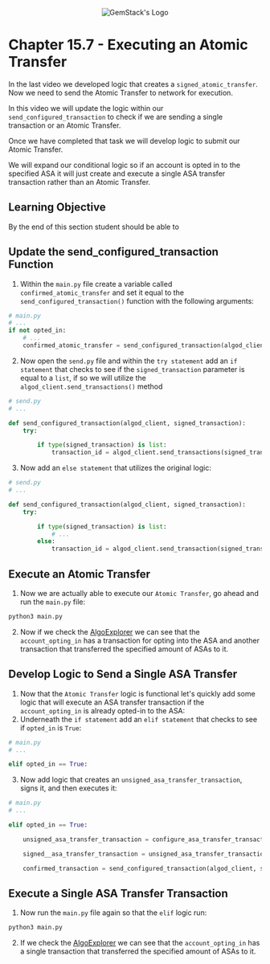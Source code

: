 <p align="center">
  <img
  src="https://camo.githubusercontent.com/e4ac909b3da508a9e5f8f5276359dd0d8a484a30dc58daf2b29755d87aa09b57/68747470733a2f2f67656d737461636b2e696f2f7374617469632f31626135356364376237663639393165633965646262386331343332323533342f30656261302f6c6f676f5f7072696d6172795f737461636b65642e61766966"
  alt="GemStack's Logo"
  />
</p>

# Chapter 15.7 - Executing an Atomic Transfer

In the last video we developed logic that creates a `signed_atomic_transfer`. Now we need to send the Atomic Transfer to network for execution.

In this video we will update the logic within our `send_configured_transaction` to check if we are sending a single transaction or an Atomic Transfer.

Once we have completed that task we will develop logic to submit our Atomic Transfer.

We will expand our conditional logic so if an account is opted in to the specified ASA it will just create and execute a single ASA transfer transaction rather than an Atomic Transfer.

## Learning Objective

By the end of this section student should be able to

## Update the send_configured_transaction Function
1. Within the `main.py` file create a variable called `confirmed_atomic_transfer` and set it equal to the `send_configured_transaction()` function with the following arguments:
```python
# main.py
# ...
if not opted_in:
    # ...
    confirmed_atomic_transfer = send_configured_transaction(algod_client, signed_atomic_transfer)
```
2. Now open the `send.py` file and within the `try statement` add an `if statement` that checks to see if the `signed_transaction` parameter is equal to a `list`, if so we will utilize the `algod_client.send_transactions()` method
```python
# send.py
# ...

def send_configured_transaction(algod_client, signed_transaction):
    try:

        if type(signed_transaction) is list:
            transaction_id = algod_client.send_transactions(signed_transaction)
```
3. Now add an `else statement` that utilizes the original logic:
```python
# send.py
# ...

def send_configured_transaction(algod_client, signed_transaction):
    try:

        if type(signed_transaction) is list:
            # ...
        else:
            transaction_id = algod_client.send_transaction(signed_transaction)
```

## Execute an Atomic Transfer

1. Now we are actually able to execute our `Atomic Transfer`, go ahead and run the `main.py` file:
```sh
python3 main.py
```
2. Now if we check the [AlgoExplorer](https://testnet.algoexplorer.io/) we can see that the `account_opting_in` has a transaction for opting into the ASA and another transaction that transferred the specified amount of ASAs to it.

## Develop Logic to Send a Single ASA Transfer

1. Now that the `Atomic Transfer` logic is functional let's quickly add some logic that will execute an ASA transfer transaction if the `account_opting_in` is already opted-in to the ASA:
2. Underneath the `if statement` add an `elif statement` that checks to see if `opted_in` is `True`:
```python
# main.py
# ...

elif opted_in == True:
```
3. Now add logic that creates an `unsigned_asa_transfer_transaction`, signs it, and then executes it:
```python
# main.py
# ...

elif opted_in == True:

    unsigned_asa_transfer_transaction = configure_asa_transfer_transaction(algod_client, asa_transfer_transaction_args)

    signed__asa_transfer_transaction = unsigned_asa_transfer_transaction.sign(asa_creator['private_key'])

    confirmed_transaction = send_configured_transaction(algod_client, signed__asa_transfer_transaction)
```

## Execute a Single ASA Transfer Transaction

1. Now run the `main.py` file again so that the `elif` logic run:
```sh
python3 main.py
```
2. If we check the [AlgoExplorer](https://testnet.algoexplorer.io/) we can see that the `account_opting_in` has a single transaction that transferred the specified amount of ASAs to it.